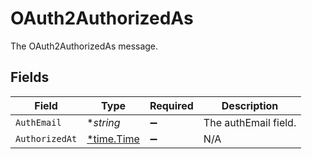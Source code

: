 # OAuth2AuthorizedAs

The OAuth2AuthorizedAs message.


## Fields

| Field                                      | Type                                       | Required                                   | Description                                |
| ------------------------------------------ | ------------------------------------------ | ------------------------------------------ | ------------------------------------------ |
| `AuthEmail`                                | **string*                                  | :heavy_minus_sign:                         | The authEmail field.                       |
| `AuthorizedAt`                             | [*time.Time](https://pkg.go.dev/time#Time) | :heavy_minus_sign:                         | N/A                                        |